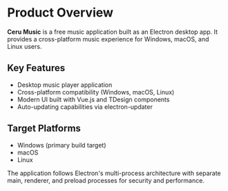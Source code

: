 # Product Overview

**Ceru Music** is a free music application built as an Electron desktop app. It provides a cross-platform music experience for Windows, macOS, and Linux users.

## Key Features
- Desktop music player application
- Cross-platform compatibility (Windows, macOS, Linux)
- Modern UI built with Vue.js and TDesign components
- Auto-updating capabilities via electron-updater

## Target Platforms
- Windows (primary build target)
- macOS 
- Linux

The application follows Electron's multi-process architecture with separate main, renderer, and preload processes for security and performance.